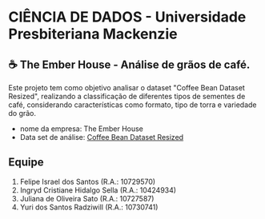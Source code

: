 # CIÊNCIA DE DADOS - Universidade Presbiteriana Mackenzie

## ☕ The Ember House - Análise de grãos de café. 
Este projeto tem como objetivo analisar o dataset "Coffee Bean Dataset Resized", realizando a classificação de diferentes tipos de sementes de café, considerando características como formato, tipo de torra e variedade do grão.

* nome da empresa: The Ember House
* Data set de análise: [Coffee Bean Dataset Resized](https://www.kaggle.com/datasets/gpiosenka/coffee-bean-dataset-resized-224-x-224)  


## Equipe
1) Felipe Israel dos Santos (R.A.: 10729570)
2) Ingryd Cristiane Hidalgo Sella (R.A.: 10424934)
3) Juliana de Oliveira Sato (R.A.: 10727587)
4) Yuri dos Santos Radziwill (R.A.: 10730741)
